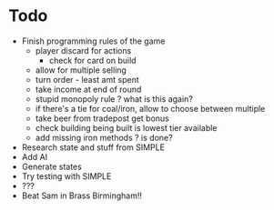 # Todo

 * Finish programming rules of the game
    * player discard for actions
        * check for card on build
    * allow for multiple selling
    * turn order - least amt spent
    * take income at end of round
    * stupid monopoly rule ? what is this again?
    * if there's a tie for coal/iron, allow to choose between multiple
    * take beer from tradepost get bonus
    * check building being built is lowest tier available
    * add missing iron methods ? is done?
 * Research state and stuff from SIMPLE
  * Add AI
 * Generate states
 * Try testing with SIMPLE
 * ???
 * Beat Sam in Brass Birmingham!!